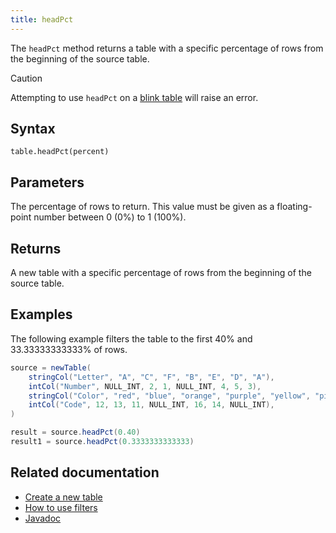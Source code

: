 ```yaml
---
title: headPct
---
```


The `headPct` method returns a table with a specific percentage of rows from the beginning of the source table.

> [!CAUTION]
> Attempting to use `headPct` on a [blink table](../../../conceptual/table-types.md#specialization-3-blink) will raise an error.

## Syntax

```
table.headPct(percent)
```

## Parameters

<ParamTable>
<Param name="percent" type="double">

The percentage of rows to return. This value must be given as a floating-point number between 0 (0%) to 1 (100%).

</Param>
</ParamTable>

## Returns

A new table with a specific percentage of rows from the beginning of the source table.

## Examples

The following example filters the table to the first 40% and 33.33333333333% of rows.

```groovy order=source,result,result1
source = newTable(
    stringCol("Letter", "A", "C", "F", "B", "E", "D", "A"),
    intCol("Number", NULL_INT, 2, 1, NULL_INT, 4, 5, 3),
    stringCol("Color", "red", "blue", "orange", "purple", "yellow", "pink", "blue"),
    intCol("Code", 12, 13, 11, NULL_INT, 16, 14, NULL_INT),
)

result = source.headPct(0.40)
result1 = source.headPct(0.3333333333333)
```

## Related documentation

- [Create a new table](../../../how-to-guides/new-and-empty-table.md#newtable)
- [How to use filters](../../../how-to-guides/use-filters.md)
- [Javadoc](https://deephaven.io/core/javadoc/io/deephaven/engine/table/Table.html#headPct(double))
